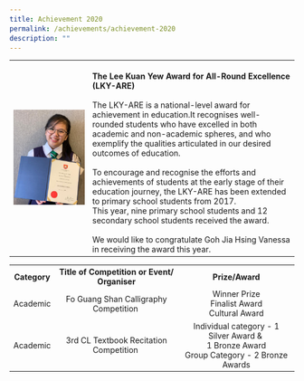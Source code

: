```yaml
---
title: Achievement 2020
permalink: /achievements/achievement-2020
description: ""
---
```

<table>
<tbody>
<tr>
<td><img style="width: 100%;" src="/images/2020.jpeg" /></td>
<td><strong><br />The Lee Kuan Yew Award for All-Round Excellence (LKY-ARE)</strong><br /><br />The LKY-ARE is a national-level award for achievement in education.It recognises well-rounded students who have excelled in both academic and non-academic spheres, and who exemplify the qualities articulated in our desired outcomes of education.<br /><br />To encourage and recognise the efforts and achievements of students at the early stage of their education journey, the LKY-ARE has been extended to primary school students from 2017.<br />This year, nine primary school students and 12 secondary school students received the award.<br /><br />We would like to congratulate Goh Jia Hsing Vanessa in receiving the award this year.</td>
</tr>
</tbody>
</table>
<table>
<tbody>
<tr>
<th style="text-align: center;">Category</th>
<th style="text-align: center;">Title of Competition or Event/ Organiser</th>
<th style="text-align: center;">Prize/Award</th>
</tr>
<tr>
<td style="text-align: center;">Academic</td>
<td style="text-align: center;">Fo Guang Shan Calligraphy Competition&nbsp;</td>
<td style="text-align: center;">Winner Prize<br />Finalist Award<br />Cultural Award</td>
</tr>
<tr>
<td style="text-align: center;">Academic</td>
<td style="text-align: center;">3rd CL Textbook Recitation Competition&nbsp;</td>
<td style="text-align: center;">Individual category - 1 Silver Award &amp;&nbsp;<br />1 Bronze Award<br />Group Category - 2 Bronze Awards</td>
</tr>
</tbody>
</table>